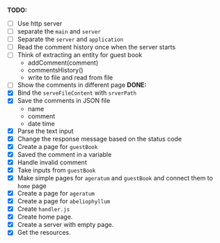 **TODO:**
  - [ ] Use http server
  - [ ] separate the `main` and `server`
  - [ ] Separate the `server` and `application`
  - [ ] Read the comment history once when the server starts
  - [ ] Think of extracting an entity for guest book
    * addComment(comment)
    * commentsHistory()
    * write to file and read from file
  - [ ] Show the comments in different page
**DONE:**
  - [x] Bind the `serveFileContent` with `srverPath`
  - [x] Save the comments in JSON file
    * name
    * comment
    * date time
  - [x] Parse the text input
  - [x] Change the response message based on the status code
  - [x] Create a page for `guestBook`
  - [x] Saved the comment in a variable
  - [x] Handle invalid comment
  - [x] Take inputs from `guestBook`
  - [x] Make simple pages for `ageratum` and `guestBook` and connect them to `home` page
  - [x] Create a page for `ageratum` 
  - [x] Create a page for `abeliophyllum` 
  - [x] Create `handler.js`
  - [x] Create home page.
  - [x] Create a server with empty page.
  - [x] Get the resources.
